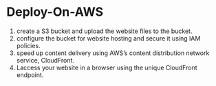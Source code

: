 # Deploy-On-AWS

1. create a S3 bucket and upload the website files to the bucket. 
2. configure the bucket for website hosting and secure it using IAM policies. 
3. speed up content delivery using AWS’s content distribution network service, CloudFront. 
4. Laccess your website in a browser using the unique CloudFront endpoint.
